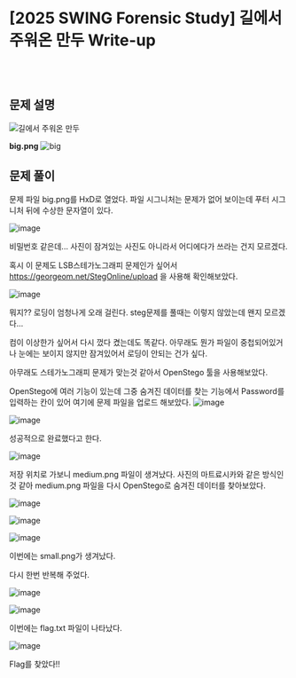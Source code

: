 <!DOCTYPE html>
<html>
<head>
        <link rel="stylesheet" type="text/css" href="sytle.css">
</head>
<body>
        <h1>[2025 SWING Forensic Study] 길에서 주워온 만두 Write-up</h1>
</body>
<br>
<br>
</html>

문제 설명
--

![길에서 주워온 만두](https://github.com/user-attachments/assets/50f2c636-3ac3-45c1-8914-7ae12a87c8f4)

**big.png**
![big](https://github.com/user-attachments/assets/40e62376-131f-4198-87be-c848af2d14b7)


문제 풀이
--

문제 파일 big.png를 HxD로 열었다. 파일 시그니처는 문제가 없어 보이는데 푸터 시그니처 뒤에 수상한 문자열이 있다.

![image](https://github.com/user-attachments/assets/d960103a-e650-4dd4-b418-a4e43f49b7b2)

비밀번호 같은데... 사진이 잠겨있는 사진도 아니라서 어디에다가 쓰라는 건지 모르겠다. 

혹시 이 문제도 LSB스테가노그래피 문제인가 싶어서 https://georgeom.net/StegOnline/upload 을 사용해 확인해보았다.

![image](https://github.com/user-attachments/assets/b3c0d8bd-a044-4bcf-aeab-86b37a94e59d)

뭐지?? 로딩이 엄청나게 오래 걸린다. steg문제를 풀때는 이렇지 않았는데 왠지 모르겠다...

컴이 이상한가 싶어서 다시 껐다 켰는데도 똑같다. 아무래도 뭔가 파일이 중첩되어있거나 눈에는 보이지 않지만 잠겨있어서 로딩이 안되는 건가 싶다.

아무래도 스테가노그래피 문제가 맞는것 같아서 OpenStego 툴을 사용해보았다.

OpenStego에 여러 기능이 있는데 그중 숨겨진 데이터를 찾는 기능에서 Password를 입력하는 칸이 있어 여기에 문제 파일을 업로드 해보았다. 
![image](https://github.com/user-attachments/assets/9e1244de-0454-46ae-babc-1e743667dc8e)

![image](https://github.com/user-attachments/assets/079ab6b9-4e37-4dc7-9377-cd5d2e223ecc)

성공적으로 완료했다고 한다.

![image](https://github.com/user-attachments/assets/ed10f614-a107-48e5-ad37-df85e592ed00)

저장 위치로 가보니 medium.png 파일이 생겨났다. 사진의 마트료시카와 같은 방식인것 같아 medium.png 파일을 다시 OpenStego로 숨겨진 데이터를 찾아보았다.

![image](https://github.com/user-attachments/assets/c8677e86-31c0-4bbd-abd1-431cecb9c983)

![image](https://github.com/user-attachments/assets/6bfb4d6e-d606-42cc-b768-23e0d955a585)

![image](https://github.com/user-attachments/assets/d97300ca-1def-460a-9bf6-a851b7f20c49)

이번에는 small.png가 생겨났다. 

다시 한번 반복해 주었다.

![image](https://github.com/user-attachments/assets/a0665e8e-5d07-4dbd-864b-ef2c25b5c9d3)

![image](https://github.com/user-attachments/assets/6a945e3f-ccb1-4d99-814b-cd3c74229306)

이번에는 flag.txt 파일이 나타났다.

![image](https://github.com/user-attachments/assets/ce9aca6f-4e9e-4b15-9d53-55bac645c677)

Flag를 찾았다!!
